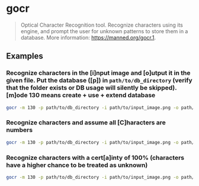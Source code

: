 # gocr

> Optical Character Recognition tool. Recognize characters using its engine, and prompt the user for unknown patterns to store them in a database. More information: <https://manned.org/gocr.1>.

## Examples

### Recognize characters in the [i]nput image and [o]utput it in the given file. Put the database ([p]) in `path/to/db_directory` (verify that the folder exists or DB usage will silently be skipped). [m]ode 130 means create + use + extend database

```bash
gocr -m 130 -p path/to/db_directory -i path/to/input_image.png -o path/to/output_file.txt
```

### Recognize characters and assume all [C]haracters are numbers

```bash
gocr -m 130 -p path/to/db_directory -i path/to/input_image.png -o path/to/output_file.txt -C "0..9"
```

### Recognize characters with a cert[a]inty of 100% (characters have a higher chance to be treated as unknown)

```bash
gocr -m 130 -p path/to/db_directory -i path/to/input_image.png -o path/to/output_file.txt -a 100
```
